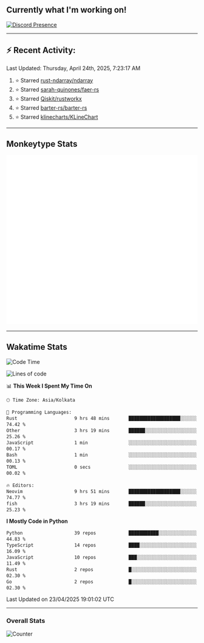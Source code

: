 ## Currently what I'm working on!
[![Discord Presence](https://lanyard.cnrad.dev/api/534981034400284712)](https://discord.com/users/534981034400284712)

---

## :zap: Recent Activity:
<!--RECENT_ACTIVITY:last_update-->
Last Updated: Thursday, April 24th, 2025, 7:23:17 AM
<!--RECENT_ACTIVITY:last_update_end-->
<!--RECENT_ACTIVITY:start-->
1. ⭐ Starred [rust-ndarray/ndarray](https://github.com/rust-ndarray/ndarray)<br>
2. ⭐ Starred [sarah-quinones/faer-rs](https://github.com/sarah-quinones/faer-rs)<br>
3. ⭐ Starred [Qiskit/rustworkx](https://github.com/Qiskit/rustworkx)<br>
4. ⭐ Starred [barter-rs/barter-rs](https://github.com/barter-rs/barter-rs)<br>
5. ⭐ Starred [klinecharts/KLineChart](https://github.com/klinecharts/KLineChart)<br>
<!--RECENT_ACTIVITY:end-->

---

## Monkeytype Stats
<a href="https://monkeytype.com/profile/dhanus">
  <img src="https://raw.githubusercontent.com/Dhanus3133/Dhanus3133/monkeytype/monkeytype-lb.svg" alt="Monkeytype Profile" />
</a>

---

## Wakatime Stats
<!--START_SECTION:waka-->
![Code Time](http://img.shields.io/badge/Code%20Time-2%2C664%20hrs%202%20mins-blue)

![Lines of code](https://img.shields.io/badge/From%20Hello%20World%20I%27ve%20Written-5.9%20million%20lines%20of%20code-blue)

📊 **This Week I Spent My Time On** 

```text
🕑︎ Time Zone: Asia/Kolkata

💬 Programming Languages: 
Rust                     9 hrs 48 mins       ███████████████████░░░░░░   74.42 % 
Other                    3 hrs 19 mins       ██████░░░░░░░░░░░░░░░░░░░   25.26 % 
JavaScript               1 min               ░░░░░░░░░░░░░░░░░░░░░░░░░   00.17 % 
Bash                     1 min               ░░░░░░░░░░░░░░░░░░░░░░░░░   00.13 % 
TOML                     0 secs              ░░░░░░░░░░░░░░░░░░░░░░░░░   00.02 % 

🔥 Editors: 
Neovim                   9 hrs 51 mins       ███████████████████░░░░░░   74.77 % 
fish                     3 hrs 19 mins       ██████░░░░░░░░░░░░░░░░░░░   25.23 % 
```

**I Mostly Code in Python** 

```text
Python                   39 repos            ███████████░░░░░░░░░░░░░░   44.83 % 
TypeScript               14 repos            ████░░░░░░░░░░░░░░░░░░░░░   16.09 % 
JavaScript               10 repos            ███░░░░░░░░░░░░░░░░░░░░░░   11.49 % 
Rust                     2 repos             █░░░░░░░░░░░░░░░░░░░░░░░░   02.30 % 
Go                       2 repos             █░░░░░░░░░░░░░░░░░░░░░░░░   02.30 % 
```




 Last Updated on 23/04/2025 19:01:02 UTC
<!--END_SECTION:waka-->
---

### Overall Stats

<img src="https://moe-counter.glitch.me/get/@Dhanus3133?theme=asoul" alt="Counter" />
